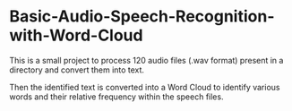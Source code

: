 # Basic-Audio-Speech-Recognition-with-Word-Cloud

This is a small project to process 120 audio files (.wav format) present in a directory and convert them into text.

Then the identified text is converted into a Word Cloud to identify various words and their relative frequency within the speech files.
